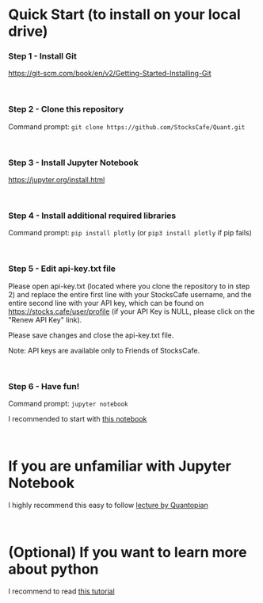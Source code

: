 # Quick Start (to install on your local drive)

### Step 1 - Install Git

https://git-scm.com/book/en/v2/Getting-Started-Installing-Git

<br/>

### Step 2 - Clone this repository

Command prompt: `git clone https://github.com/StocksCafe/Quant.git`

<br/>

### Step 3 - Install Jupyter Notebook

https://jupyter.org/install.html

<br/>

### Step 4 - Install additional required libraries

Command prompt: `pip install plotly` (or `pip3 install plotly` if pip fails)

<br/>

### Step 5 - Edit api-key.txt file

Please open api-key.txt (located where you clone the repository to in step 2) and replace the entire first line with your StocksCafe username, and the entire second line with your API key, which can be found on https://stocks.cafe/user/profile
(if your API Key is NULL, please click on the "Renew API Key" link).

Please save changes and close the api-key.txt file.

Note: API keys are available only to Friends of StocksCafe.

<br/>

### Step 6 - Have fun!

Command prompt: `jupyter notebook`

I recommended to start with [this notebook](https://github.com/StocksCafe/Quant/blob/master/%5Bevankoh%5D%20Plot%20Moving%20Average%20Chart.ipynb)

<br/>

# If you are unfamiliar with Jupyter Notebook

I highly recommend this easy to follow [lecture by Quantopian](https://www.quantopian.com/lectures/introduction-to-research)

<br/>

# (Optional) If you want to learn more about python

I recommend to read [this tutorial](https://thomas-cokelaer.info/tutorials/python/basics.html)



